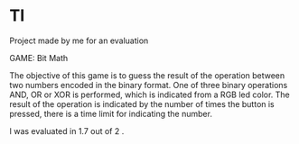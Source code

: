 # TI
Project made by me for an evaluation 

GAME: Bit Math

The objective of this game is to guess the result of the operation between two numbers encoded in the binary format. One of three binary operations AND, OR or XOR 
is performed, which is indicated from a RGB led color. The result of the operation is indicated by the number of times the button is pressed,
there is a time limit for indicating the number.

I was evaluated in 1.7 out of 2 .
